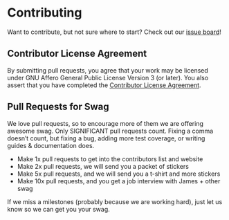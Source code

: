 Contributing
============

Want to contribute, but not sure where to start? Check out our [issue
board](http://waffle.io/storj/core)!

Contributor License Agreement
-----------------------------

By submitting pull requests, you agree that your work may be licensed under GNU Affero General Public License Version 3 (or later).
You also assert that you have completed the [Contributor License Agreement](https://storj.io/cla).

Pull Requests for Swag
----------------------
We love pull requests, so to encourage more of them we are offering
awesome swag. Only SIGNIFICANT pull requests count. Fixing a comma
doesn’t count, but fixing a bug, adding more test coverage, or writing
guides & documentation does.

- Make 1x pull requests to get into the contributors list and website
- Make 2x pull requests, we will send you a packet of stickers
- Make 5x pull requests, and we will send you a t-shirt and more stickers
- Make 10x pull requests, and you get a job interview with James + other swag

If we miss a milestones (probably because we are working hard), just let
us know so we can get you your swag.
